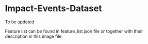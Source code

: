 # Impact-Events-Dataset

To be updated


Feature list can be found in  feature_list.json file or together with their description in this image file.
